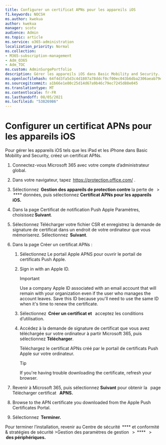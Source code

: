 ```yaml
---
title: Configurer un certificat APNs pour les appareils iOS
f1.keywords: NOCSH
ms.author: kwekua
author: kwekua
manager: scotv
audience: Admin
ms.topic: article
ms.service: o365-administration
localization_priority: Normal
ms.collection:
- M365-subscription-management
- Adm_O365
- Adm_TOC
ms.custom: AdminSurgePortfolio
description: Gérer les appareils iOS dans Basic Mobility and Security.
ms.openlocfilehash: 64f4d3fa5d3c4d1807a78ddcf0cf00ec043b6dba2306aeab79ddfc128236a891
ms.sourcegitcommit: a1b66e1e80c25d14d67a9b46c79ec7245d88e045
ms.translationtype: MT
ms.contentlocale: fr-FR
ms.lasthandoff: 08/05/2021
ms.locfileid: "53826986"
---
```

# <a name="create-an-apns-certificate-for-ios-devices"></a>Configurer un certificat APNs pour les appareils iOS

Pour gérer les appareils iOS tels que les iPad et les iPhone dans Basic Mobility and Security, créez un certificat APNs.

1. Connectez-vous Microsoft 365 avec votre compte d’administrateur global.

2. Dans votre navigateur, tapez  <https://protection.office.com/> .

3. Sélectionnez  **Gestion des appareils de protection contre** la perte de   >  **** données, puis sélectionnez **Certificat APNs pour les appareils iOS.**

4. Dans la page Certificat de notification Push Apple Paramètres, choisissez **Suivant**.

5. Sélectionnez Télécharger votre fichier CSR et enregistrez la demande de signature de certificat dans un endroit de votre ordinateur que vous mémoriserez. Sélectionnez  **Suivant**.

6. Dans la page Créer un certificat APNs :

    1. Sélectionnez Le portail Apple APNS pour ouvrir le portail de certificats Push Apple.

    2. Sign in with an Apple ID.

       > [!IMPORTANT]
       > Use a company Apple ID associated with an email account that will remain with your organization even if the user who manages the account leaves. Save this ID because you'll need to use the same ID when it's time to renew the certificate.

    3. Sélectionnez  **Créer un certificat et**   acceptez les conditions d’utilisation.

    4. Accédez à la demande de signature de certificat que vous avez téléchargée sur votre ordinateur à partir Microsoft 365, puis sélectionnez **Télécharger**.

       Téléchargez le certificat APNs créé par le portail de certificats Push Apple sur votre ordinateur.

       > [!TIP]
       > If you're having trouble downloading the certificate, refresh your browser.

7. Revenir à Microsoft 365, puis sélectionnez **Suivant** pour obtenir la   page Télécharger certificat   **APNS.**  

8.  Browse to the APN certificate you downloaded from the Apple Push Certificates Portal.

9. Sélectionnez  **Terminer.**

Pour terminer l’installation, revenir au Centre de sécurité  **** et conformité & stratégies de sécurité >Gestion des paramètres de gestion   >  ****   >  **des périphériques.**
